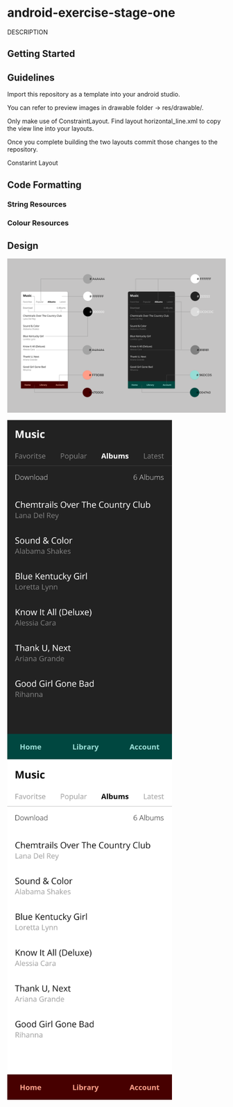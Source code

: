 # android-exercise-stage-one

DESCRIPTION

## Getting Started

## Guidelines

Import this repository as a template into your android studio.

You can refer to preview images in drawable folder -> res/drawable/.

Only make use of ConstraintLayout. Find layout horizontal_line.xml to copy the view line into your layouts.

Once you complete building the two layouts commit those changes to the repository.

 Constarint Layout

## Code Formatting

### String Resources

### Colour Resources

## Design

![alt text](https://github.com/RajashekarRaju/student-layout-challenge/blob/master/app/src/main/res/drawable/app_rules.png)

<img src="https://github.com/RajashekarRaju/student-layout-challenge/blob/master/app/src/main/res/drawable/music_app_dark.png" width="380"> <img src="https://github.com/RajashekarRaju/student-layout-challenge/blob/master/app/src/main/res/drawable/music_app_light.png" width="380">


